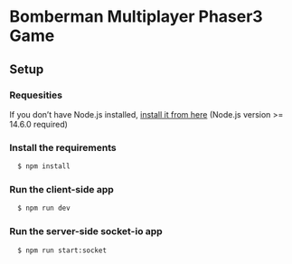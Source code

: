 # Bomberman Multiplayer Phaser3 Game

## Setup

### Requesities

If you don’t have Node.js installed, [install it from here](https://nodejs.org/en/) (Node.js version >= 14.6.0 required)

### Install the requirements

```bash
  $ npm install
```

### Run the client-side app

```bash
  $ npm run dev
```

### Run the server-side socket-io app

```bash
  $ npm run start:socket
```
